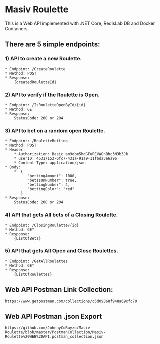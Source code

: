 
# Masiv Roulette

This is a Web API implemented with .NET Core, RedisLab DB and Docker Containers.

## There are 5 simple endpoints: 

### 1) API to create a new Roulette.
    * Endpoint: /CreateRoulette
    * Method: POST
    * Response: 
        {createdRouletteId}

### 2) API to verify if the Roulette is Open.
    * Endpoint: /IsRouletteOpenById/{id}
    * Method: GET
    * Response: 
        StatusCode: 200 or 204

### 3) API to bet on a random open Roulette.
    * Endpoint: /RouletteBetting
    * Method: POST
    * Header: 
        * Authorization: Basic am9obm5hdGFuREVWOnBhc3N3b3Jk
        * userID: 45317153-6fc7-431a-91a9-11f6da3e6a96
        * Content-Type: application/json
    * Body: 
        *  {
              "bettingAmount": 1000,
              "betIsOnNumber": true,
              "bettingNumber": 4,
              "bettingColor": "red"
           }
    * Response:
        StatusCode: 200 or 204

### 4) API that gets All bets of a Closing Roulette.
    * Endpoint: /ClosingRoulette/{id}
    * Method: GET
    * Response: 
        {ListOfBets}

### 5) API that gets All Open and Close Roulettes.
    * Endpoint: /GetAllRoulettes
    * Method: GET
    * Response: 
        {ListOfRoulettes}


## Web API Postman Link Collection: 
 
    https://www.getpostman.com/collections/c5d09868f948a69cfc70

## Web API Postman .json Export

    https://github.com/JohnnyCoRuyzo/Masiv-Roulette/blob/master/PostmanCollection/Masiv-Roulette%20WEB%20API.postman_collection.json




